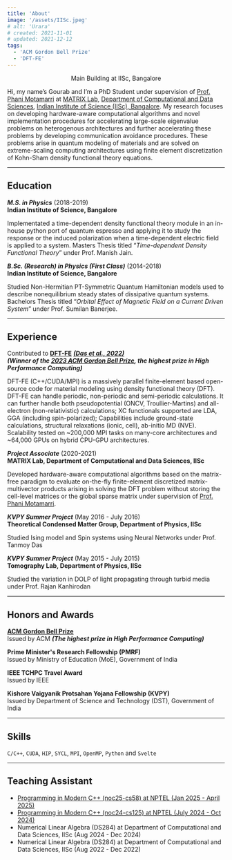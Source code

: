 ```yaml
---
title: 'About'
image: '/assets/IISc.jpeg'
# alt: 'Urara'
# created: 2021-11-01
# updated: 2021-12-12
tags:
  - 'ACM Gordon Bell Prize'
  - 'DFT-FE'
---
```


<p style="text-align:center;">Main Building at IISc, Bangalore</p>

Hi, my name’s Gourab and I’m a PhD Student under supervision of [Prof. Phani Motamarri](https://sites.google.com/view/matrix-lab/bio-of-the-pi) at [MATRIX Lab](https://sites.google.com/view/matrix-lab), [Department of Computational and Data Sciences](https://cds.iisc.ac.in), [Indian Institute of Science (IISc), Bangalore](https://iisc.ac.in). My research focuses on developing hardware-aware computational algorithms and novel implementation procedures for accelerating large-scale eigenvalue problems on heterogenous architectures and further accelerating these problems by developing communication avoidance procedures. These problems arise in quantum modeling of materials and are solved on extreme-scaling computing architectures using finite element discretization of Kohn-Sham density functional theory equations.

---

## Education

**_M.S. in Physics_** (2018-2019) <br>
**Indian Institute of Science, Bangalore**

Implementated a time-dependent density functional theory module in an in-house python port of quantum espresso and applying it to study the response or the induced polarization when a time-dependent electric field is applied to a system. Masters Thesis titled “_Time-dependent Density Functional Theory_” under Prof. Manish Jain.

**_B.Sc. (Research) in Physics (First Class)_** (2014-2018) <br>
**Indian Institute of Science, Bangalore**

Studied Non-Hermitian PT-Symmetric Quantum Hamiltonian models used to describe nonequilibrium steady states of dissipative quantum systems. Bachelors Thesis titled “_Orbital Effect of Magnetic Field on a Current Driven System_” under Prof. Sumilan Banerjee.

---

## Experience

Contributed to [**DFT-FE**](https://sites.google.com/umich.edu/dftfe) [**_(Das et al., 2022)_**](https://doi.org/10.1016/j.cpc.2022.108473) <br>
**_(Winner of the [2023 ACM Gordon Bell Prize](https://www.acm.org/media-center/2023/november/gordon-bell-prize-2023), the highest prize in High Performance Computing)_**

DFT-FE (C++/CUDA/MPI) is a massively parallel finite-element based open-source code for material modeling using density functional theory (DFT). DFT-FE can handle periodic, non-periodic and semi-periodic calculations. It can further handle both pseudopotential (ONCV, Troullier-Martins) and all-electron (non-relativistic) calculations; XC functionals supported are LDA, GGA (including spin-polarized); Capabilities include ground-state calculations, structural relaxations (ionic, cell), ab-initio MD (NVE). Scalability tested on ~200,000 MPI tasks on many-core architectures and ~64,000 GPUs on hybrid CPU-GPU architectures.

**_Project Associate_** (2020-2021) <br>
**MATRIX Lab, Department of Computational and Data Sciences, IISc**

Developed hardware-aware computational algorithms based on the matrix-free paradigm to evaluate on-the-fly finite-element discretized matrix-multivector products arising in solving the DFT problem without storing the cell-level matrices or the global sparse matrix under supervision of [Prof. Phani Motamarri](https://sites.google.com/view/matrix-lab/bio-of-the-pi).

**_KVPY Summer Project_** (May 2016 - July 2016) <br>
**Theoretical Condensed Matter Group, Department of Physics, IISc**

Studied Ising model and Spin systems using Neural Networks under Prof. Tanmoy Das

**_KVPY Summer Project_** (May 2015 - July 2015) <br>
**Tomography Lab, Department of Physics, IISc**

Studied the variation in DOLP of light propagating through turbid media under Prof. Rajan Kanhirodan

---

## Honors and Awards
[**ACM Gordon Bell Prize**](https://www.acm.org/media-center/2023/november/gordon-bell-prize-2023) <br>
Issued by ACM **_(The highest prize in High Performance Computing)_**

**Prime Minister's Research Fellowship (PMRF)** <br>
Issued by Ministry of Education (MoE), Government of India

**IEEE TCHPC Travel Award** <br>
Issued by IEEE

**Kishore Vaigyanik Protsahan Yojana Fellowship (KVPY)** <br>
Issued by Department of Science and Technology (DST), Government of India

---

## Skills
`C/C++`, `CUDA`, `HIP`, `SYCL`, `MPI`, `OpenMP`, `Python` and `Svelte`

---

## Teaching Assistant

- [Programming in Modern C++ (noc25-cs58) at NPTEL (Jan 2025 - April 2025)](https://youtube.com/playlist?list=PLcj3Q8WAlaGy_5h0zLlP3LBTzYYtuP3yM&feature=shared)
- [Programming in Modern C++ (noc24-cs125) at NPTEL (July 2024 - Oct 2024)](https://youtube.com/playlist?list=PLcj3Q8WAlaGwzSETKfAdW8f0A_ffsCsSE&feature=shared)
- Numerical Linear Algebra (DS284) at Department of Computational and Data Sciences, IISc (Aug 2024 - Dec 2024)
- Numerical Linear Algebra (DS284) at Department of Computational and Data Sciences, IISc (Aug 2022 - Dec 2022)
